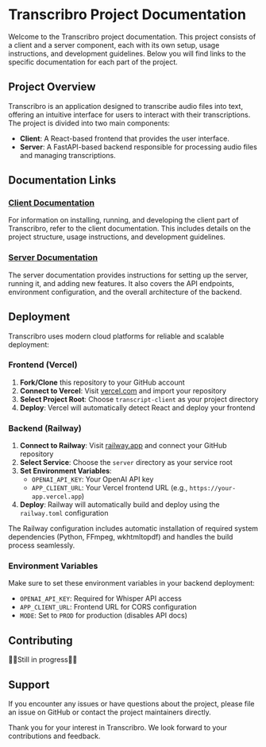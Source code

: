 # Transcribro Project Documentation

Welcome to the Transcribro project documentation. This project consists of a client and a server component, each with its own setup, usage instructions, and development guidelines. Below you will find links to the specific documentation for each part of the project.

## Project Overview

Transcribro is an application designed to transcribe audio files into text, offering an intuitive interface for users to interact with their transcriptions. The project is divided into two main components:

- **Client**: A React-based frontend that provides the user interface.
- **Server**: A FastAPI-based backend responsible for processing audio files and managing transcriptions.

## Documentation Links

### [Client Documentation](./transcript-client/README.md)

For information on installing, running, and developing the client part of Transcribro, refer to the client documentation. This includes details on the project structure, usage instructions, and development guidelines.

### [Server Documentation](./server/README.md)

The server documentation provides instructions for setting up the server, running it, and adding new features. It also covers the API endpoints, environment configuration, and the overall architecture of the backend.

## Deployment

Transcribro uses modern cloud platforms for reliable and scalable deployment:

### Frontend (Vercel)
1. **Fork/Clone** this repository to your GitHub account
2. **Connect to Vercel**: Visit [vercel.com](https://vercel.com) and import your repository
3. **Select Project Root**: Choose `transcript-client` as your project directory
4. **Deploy**: Vercel will automatically detect React and deploy your frontend

### Backend (Railway)

1. **Connect to Railway**: Visit [railway.app](https://railway.app) and connect your GitHub repository
2. **Select Service**: Choose the `server` directory as your service root
3. **Set Environment Variables**:
   - `OPENAI_API_KEY`: Your OpenAI API key
   - `APP_CLIENT_URL`: Your Vercel frontend URL (e.g., `https://your-app.vercel.app`)
4. **Deploy**: Railway will automatically build and deploy using the `railway.toml` configuration

The Railway configuration includes automatic installation of required system dependencies (Python, FFmpeg, wkhtmltopdf) and handles the build process seamlessly.

### Environment Variables
Make sure to set these environment variables in your backend deployment:
- `OPENAI_API_KEY`: Required for Whisper API access
- `APP_CLIENT_URL`: Frontend URL for CORS configuration
- `MODE`: Set to `PROD` for production (disables API docs)

## Contributing
 🚧🚧Still in progress🚧🚧

## Support

If you encounter any issues or have questions about the project, please file an issue on GitHub or contact the project maintainers directly.

Thank you for your interest in Transcribro. We look forward to your contributions and feedback.
